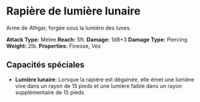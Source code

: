 # Rapière de lumière lunaire
Arme de Athgar, forgée sous la lumière des lunes.

**Attack Type:** Melee
**Reach:** 5ft.
**Damage:** 1d8+3
**Damage Type:** Piercing
**Weight:** 2lb.
**Properties:** Finesse, Vex

## Capacités spéciales
- **Lumière lunaire**: Lorsque la rapière est dégainée, elle émet une lumière vive dans un rayon de 15 pieds et une lumière faible dans un rayon supplémentaire de 15 pieds.